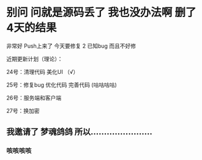 ﻿# 别问 问就是源码丢了 我也没办法啊 删了4天的结果

 非常好 Push上来了 今天要修复 2 已知bug 而且不好修


 近期更新计划（理论）：


 24号：清理代码 美化UI  （√）


 25号：修复bug 优化代码 完善代码  (咕咕咕咕)


 26号：服务端和客户端


 27号：换加密

## 我邀请了 梦魂鸽鸽 所以.......................
### 咳咳咳咳